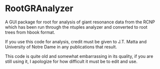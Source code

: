 RootGRAnalyzer
==============

A GUI package for root for analysis of giant resonance data from the RCNP which has been run through the ntuples analyzer and converted to root trees from hbook format.

If you use this code for analysis, credit must be given to J.T. Matta and University of Notre Dame in any publications that result.

This code is quite old and somewhat embarrassing in its quality, if you are still using it, I apologize for how difficult it must be to edit and use.
